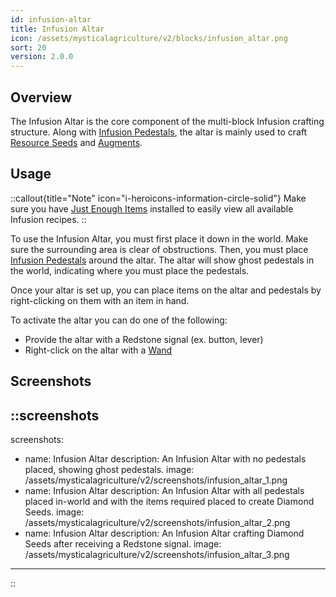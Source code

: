 ```yaml
---
id: infusion-altar
title: Infusion Altar
icon: /assets/mysticalagriculture/v2/blocks/infusion_altar.png
sort: 20
version: 2.0.0
---
```


## Overview

The Infusion Altar is the core component of the multi-block Infusion crafting structure. Along with [Infusion Pedestals](infusion-pedestal.md), the altar is mainly used to craft [Resource Seeds](../items/resource-seeds.md) and [Augments](../items/augments.md).

## Usage

::callout{title="Note" icon="i-heroicons-information-circle-solid"}
Make sure you have <a href="https://www.curseforge.com/minecraft/mc-mods/jei">Just Enough Items</a> installed to easily view all available Infusion recipes.
::

To use the Infusion Altar, you must first place it down in the world. Make sure the surrounding area is clear of obstructions. Then, you must place [Infusion Pedestals](infusion-pedestal.md) around the altar. The altar will show ghost pedestals in the world, indicating where you must place the pedestals.

Once your altar is set up, you can place items on the altar and pedestals by right-clicking on them with an item in hand.

To activate the altar you can do one of the following:
- Provide the altar with a Redstone signal (ex. button, lever)
- Right-click on the altar with a [Wand](../items/wand.md)

## Screenshots

::screenshots
---
screenshots:
  - name: Infusion Altar
    description: An Infusion Altar with no pedestals placed, showing ghost pedestals.
    image: /assets/mysticalagriculture/v2/screenshots/infusion_altar_1.png
  - name: Infusion Altar
    description: An Infusion Altar with all pedestals placed in-world and with the items required placed to create Diamond Seeds.
    image: /assets/mysticalagriculture/v2/screenshots/infusion_altar_2.png
  - name: Infusion Altar
    description: An Infusion Altar crafting Diamond Seeds after receiving a Redstone signal.
    image: /assets/mysticalagriculture/v2/screenshots/infusion_altar_3.png
---
::
